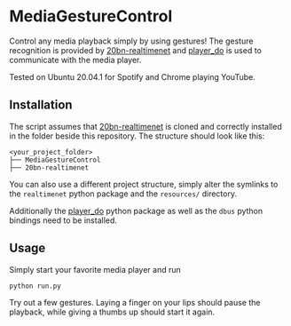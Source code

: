 # MediaGestureControl
Control any media playback simply by using gestures!
The gesture recognition is provided by [20bn-realtimenet](https://github.com/TwentyBN/20bn-realtimenet) 
and [player_do](https://pypi.org/project/playerdo/) is used to communicate with the media player.

Tested on Ubuntu 20.04.1 for Spotify and Chrome playing YouTube.

## Installation
The script assumes that [20bn-realtimenet](https://github.com/TwentyBN/20bn-realtimenet) is cloned and correctly 
installed in the folder beside this repository. The structure should look like this:
```
<your_project_folder>
├── MediaGestureControl
├── 20bn-realtimenet
```
You can also use a different project structure, simply alter the symlinks to the `realtimenet` python package and the
`resources/` directory.

Additionally the [player_do](https://pypi.org/project/playerdo/) python package as well as the `dbus` python bindings 
need to be installed.

## Usage
Simply start your favorite media player and run
```
python run.py
```
Try out a few gestures. Laying a finger on your lips should pause the playback, while giving a thumbs up should 
start it again.
